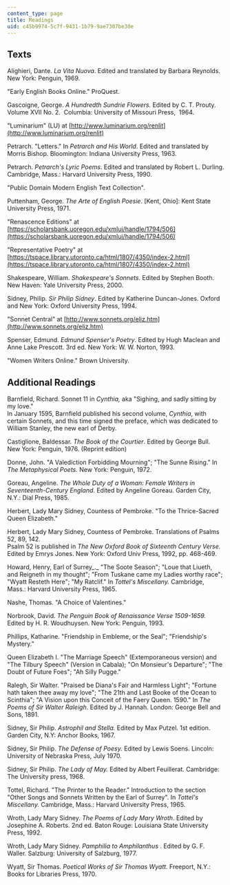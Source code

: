 ```yaml
---
content_type: page
title: Readings
uid: c45b9974-5c7f-9431-1b79-9ae7307be30e
---
```


Texts
-----

Alighieri, Dante. _La Vita Nuova_. Edited and translated by Barbara Reynolds. New York: Penguin, 1969.

"Early English Books Online." ProQuest.

Gascoigne, George. _A Hundredth Sundrie Flowers._ Edited by C. T. Prouty.  Volume XVII No. 2.  Columbia: University of Missouri Press,  1964.

"Luminarium" (LU) at [http://www.luminarium.org/renlit](http://www.luminarium.org/renlit)

Petrarch. "Letters." In _Petrarch and His World_. Edited and translated by Morris Bishop. Bloomington: Indiana University Press, 1963.

Petrarch. _Petrarch's Lyric Poems_. Edited and translated by Robert L. Durling. Cambridge, Mass.: Harvard University Press, 1990.

"Public Domain Modern English Text Collection".  

Puttenham, George. _The Arte of English Poesie_. \[Kent, Ohio\]: Kent State University Press, 1971.

"Renascence Editions" at [https://scholarsbank.uoregon.edu/xmlui/handle/1794/506](https://scholarsbank.uoregon.edu/xmlui/handle/1794/506)

"Representative Poetry" at [https://tspace.library.utoronto.ca/html/1807/4350/index-2.html](https://tspace.library.utoronto.ca/html/1807/4350/index-2.html)

Shakespeare, William. _Shakespeare's Sonnets_. Edited by Stephen Booth. New Haven: Yale University Press, 2000.

Sidney, Philip. _Sir Philip Sidney_. Edited by Katherine Duncan-Jones. Oxford and New York: Oxford University Press, 1994.

"Sonnet Central" at [http://www.sonnets.org/eliz.htm](http://www.sonnets.org/eliz.htm)

Spenser, Edmund. _Edmund Spenser's Poetry_. Edited by Hugh Maclean and Anne Lake Prescott. 3rd ed. New York: W. W. Norton, 1993.

"Women Writers Online." Brown University.

Additional Readings
-------------------

Barnfield, Richard. Sonnet 11 in _Cynthia,_ aka "Sighing, and sadly sitting by my love."  
In January 1595, Barnfield published his second volume, _Cynthia_, with certain Sonnets, and this time signed the preface, which was dedicated to William Stanley, the new earl of Derby.

Castiglione, Baldessar. _The Book of the Courtier_. Edited by George Bull. New York: Penguin, 1976. (Reprint edition)

Donne, John. "A Valediction Forbidding Mourning"; "The Sunne Rising." In _The Metaphysical Poets._ New York: Penguin, 1972.

Goreau, Angeline. _The Whole Duty of a Woman: Female Writers in Seventeenth-Century England._ Edited by Angeline Goreau. Garden City, N.Y.: Dial Press, 1985.

Herbert, Lady Mary Sidney, Countess of Pembroke. "To the Thrice-Sacred Queen Elizabeth."

Herbert, Lady Mary Sidney, Countess of Pembroke. Translations of Psalms 52, 89, 142.  
Psalm 52 is published in _The_ _New Oxford Book of Sixteenth Century Verse._ Edited by Emrys Jones. New York: Oxford Univ Press, 1992, pp. 468-469.

Howard, Henry, Earl of Surrey_._ "The Soote Season"; "Loue that Liueth, and Reigneth in my thought"; "From Tuskane came my Ladies worthy race"; "Wyatt Resteth Here"; "My Ratclif." In _Tottel's Miscellany._ Cambridge, Mass.: Harvard University Press, 1965.

Nashe, Thomas. "A Choice of Valentines."

Norbrook, David. _The Penguin Book of Renaissance Verse 1509-1659._ Edited by H. R. Woudhuysen. New York: Penguin, 1993.

Phillips, Katharine. "Friendship in Embleme, or the Seal"; "Friendship's Mystery."

Queen Elizabeth I. "The Marriage Speech" (Extemporaneous version) and "The Tilbury Speech" (Version in Cabala); "On Monsieur's Departure"; "The Doubt of Future Foes"; "Ah Silly Pugge."

Ralegh, Sir Walter. "Praised be Diana's Fair and Harmless Light"; "Fortune hath taken thee away my love"; "The 21th and Last Booke of the Ocean to Scinthia"; "A Vision upon this Conceit of the Faery Queen. 1590." In _The Poems of Sir Walter Raleigh_. Edited by J. Hannah. London: George Bell and Sons, 1891.

Sidney, Sir Philip. _Astrophil and Stella._ Edited by Max Putzel. 1st edition. Garden City, N.Y: Anchor Books, 1967.

Sidney, Sir Philip. _The Defense of Poesy._ Edited by Lewis Soens. Lincoln: University of Nebraska Press, July 1970.

Sidney, Sir Philip. _The Lady of May._ Edited by Albert Feuillerat. Cambridge: The University press, 1968.

Tottel, Richard. "The Printer to the Reader." Introduction to the section "Other Songs and Sonnets Written by the Earl of Surrey". In _Tottel's Miscellany._ Cambridge, Mass.: Harvard University Press, 1965.

Wroth, Lady Mary Sidney. _The Poems of Lady Mary Wroth_. Edited by Josephine A. Roberts. 2nd ed. Baton Rouge: Louisiana State University Press, 1992.

Wroth, Lady Mary Sidney. _Pamphilia to Amphilanthus_ . Edited by G. F. Waller. Salzburg: University of Salzburg, 1977.

Wyatt, Sir Thomas. _Poetical Works of Sir Thomas Wyatt._ Freeport, N.Y.: Books for Libraries Press, 1970.